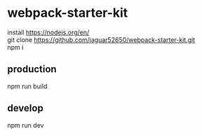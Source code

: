 # webpack-starter-kit
  install https://nodejs.org/en/<br>
  git clone https://github.com/jaguar52650/webpack-starter-kit.git<br>
  npm i<br>
## production<br>
  npm run build<br>
## develop<br>
  npm run dev<br>
